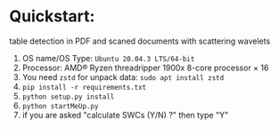 # Quickstart:

table detection in PDF and scaned documents with scattering wavelets

1) OS name/OS Type: `Ubuntu 20.04.3 LTS/64-bit`
2) Processor: AMD® Ryzen threadripper 1900x 8-core processor × 16
3) You need `zstd` for unpack data: `sudo apt install zstd`
4) `pip install -r requirements.txt`
5) `python setup.py install`
6) `python startMeUp.py`
7) if you are asked "calculate SWCs (Y/N) ?" then type "Y"

